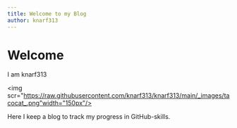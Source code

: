 ```yaml
---
title: Welcome to my Blog
author: knarf313
---
```

# Welcome

I am knarf313

<img scr="https://raw.githubusercontent.com/knarf313/knarf313/main/_images/tacocat_.png"width="150px"/>

Here I keep a blog to track my progress in GitHub-skills.
